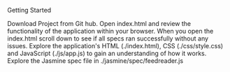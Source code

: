 

Getting Started

Download Project from Git hub.
Open index.html and review the functionality of the application within your browser.
When you open the index.html scroll down to see if all specs ran successfully without any issues.
Explore the application's HTML (./index.html), CSS (./css/style.css) and JavaScript (./js/app.js) to gain an understanding of how it works.
Explore the Jasmine spec file in ./jasmine/spec/feedreader.js